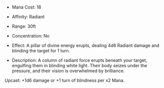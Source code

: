- Mana Cost: 18
    
- Affinity: Radiant
    
- Range: 30ft
    
- Concentration: No
    
- Effect: A pillar of divine energy erupts, dealing 4d6 Radiant damage and blinding the target for 1 turn.
    
- Description: A column of radiant force erupts beneath your target, engulfing them in blinding white light. Their body seizes under the pressure, and their vision is overwhelmed by brilliance.
    

Upcast: +1d6 damage or +1 turn of blindness per x2 Mana.